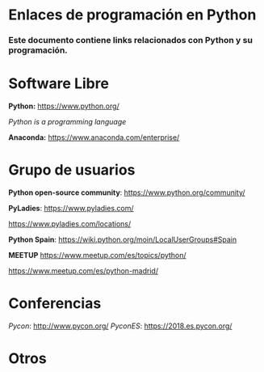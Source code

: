 # Enlaces de programación en Python
### Este documento contiene links relacionados con Python y su programación.

# Software Libre

**Python:**
https://www.python.org/

_Python is a programming language_

**Anaconda:**
https://www.anaconda.com/enterprise/


# Grupo de usuarios
**Python open-source community**:
https://www.python.org/community/

**PyLadies**: 
https://www.pyladies.com/

https://www.pyladies.com/locations/

**Python Spain**:
https://wiki.python.org/moin/LocalUserGroups#Spain

**MEETUP**
https://www.meetup.com/es/topics/python/

https://www.meetup.com/es/python-madrid/



# Conferencias

*Pycon*: http://www.pycon.org/
*PyconES*: https://2018.es.pycon.org/

# Otros
